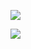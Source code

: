 ![](https://user-images.githubusercontent.com/47490856/87684376-2dec6680-c750-11ea-95ee-b35774c98dba.gif)

<img src="https://github-readme-stats.vercel.app/api?username=sahilchaddha&theme=bear&include_all_commits=true&hide=contribs,issues">
